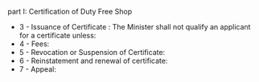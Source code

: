 part I: Certification of Duty Free Shop

<ul>
			<li>3 - Issuance of Certificate : The Minister shall not qualify an applicant for a certificate unless: <ul>
			</ul></li>			<li>4 - Fees: <ul>
			</ul></li>			<li>5 - Revocation or Suspension of Certificate: <ul>
			</ul></li>			<li>6 - Reinstatement and renewal of certificate: <ul>
			</ul></li>			<li>7 - Appeal: <ul>
			</ul></li></ul>